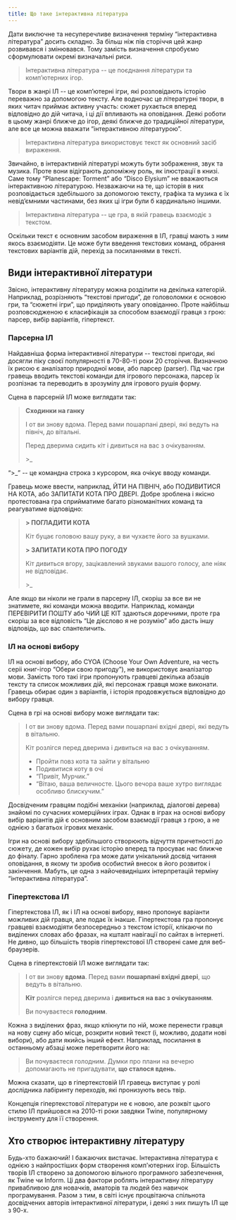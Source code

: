 ```yaml
---
title: Що таке інтерактивна література
---
```


Дати виключне та несуперечливе визначення терміну “інтерактивна література” досить складно. За більш ніж пів сторіччя цей жанр розвивався і змінювався. Тому замість визначення спробуємо сформулювати окремі визначальні риси.

> Інтерактивна література -- це поєднання літератури та комп’ютерних ігор.

Твори в жанрі ІЛ -- це комп’ютерні ігри, які розповідають історію переважно за допомогою тексту. Але водночас це літературні твори, в яких читач приймає активну участь: сюжет рухається вперед відповідно до дій читача, і ці дії впливають на оповідання. Деякі роботи в цьому жанрі ближче до ігор, деякі ближче до традиційної літератури, але все це можна вважати “інтерактивною літературою”.

> Інтерактивна література використовує текст як основний засіб вираження.

Звичайно, в інтерактивній літературі можуть бути зображення, звук та музика. Проте вони відіграють допоміжну роль, як ілюстрації в книзі. Саме тому “Planescape: Torment” або “Disco Elysium” не вважаються інтерактивною літературою. Незважаючи на те, що історія в них розповідається здебільшого за допомогою тексту, графіка та музика є їх невід’ємними частинами, без яких ці ігри були б кардинально іншими.

> Інтерактивна література -- це гра, в якій гравець взаємодіє з текстом.

Оскільки текст є основним засобом вираження в ІЛ, гравці мають з ним якось взаємодіяти. Це може бути введення текстових команд, обрання текстових варіантів дій, перехід за посиланнями в тексті.

## Види інтерактивної літератури

Звісно, інтерактивну літературу можна розділити на декілька категорій. Наприклад, розрізняють “текстові пригоди”, де головоломки є основою гри, та “сюжетні ігри”, що приділяють увагу оповіданню. Проте найбільш розповсюдженою є класифікація за способом взаємодії гравця з грою: парсер, вибір варіантів, гіпертекст.

### Парсерна ІЛ

Найдавніша форма інтерактивної літератури -- текстові пригоди, які досягли піку своєї популярності в 70-80-ті роки 20 сторіччя. Визначною їх рисою є аналізатор природної мови, або парсер (parser). Під час гри гравець вводить текстові команди для ігрового персонажа, парсер їх розпізнає та переводить в зрозумілу для ігрового рушія форму.

Сцена в парсерній ІЛ може виглядати так:

> **Сходинки на ганку**
> 
> І от ви знову вдома. Перед вами пошарпані двері, які ведуть на північ, до вітальні.
>
> Перед дверима сидить кіт і дивиться на вас з очікуванням.
>
> \>_

“>_” -- це командна строка з курсором, яка очікує вводу команди.

Гравець може ввести, наприклад, ЙТИ НА ПІВНІЧ, або ПОДИВИТИСЯ НА КОТА, або ЗАПИТАТИ КОТА ПРО ДВЕРІ. Добре зроблена і якісно протестована гра сприйматиме багато різноманітних команд та реагуватиме відповідно:

> **\> ПОГЛАДИТИ КОТА**
> 
> Кіт буцає головою вашу руку, а ви чухаєте його за вушками.
>
> **\> ЗАПИТАТИ КОТА ПРО ПОГОДУ**
>
> Кіт дивиться вгору, зацікавлений звуками вашого голосу, але ніяк не відповідає.
>
> \>_

Але якщо ви ніколи не грали в парсерну ІЛ, скоріш за все ви не знатимете, які команди можна вводити. Наприклад, команди ПЕРЕВІРИТИ ПОШТУ або ЧИЙ ЦЕ КІТ здаються доречними, проте гра скоріш за все відповість “Це дієслово я не розумію” або дасть іншу відповідь, що вас спантеличить.

### ІЛ на основі вибору

ІЛ на основі вибору, або CYOA (Choose Your Own Adventure, на честь серіі книг-ігор “Обери свою пригоду”), не використовує аналізатор мови. Замість того такі ігри пропонують гравцеві декілька абзаців тексту та список можливих дій, які персонаж гравця може виконати. Гравець обирає один з варіантів, і історія продовжується відповідно до вибору гравця.

Сцена в грі на основі вибору може виглядати так:

> І от ви знову вдома. Перед вами пошарпані вхідні двері, які ведуть в вітальню.
>
> Кіт розлігся перед дверима і дивиться на вас з очікуванням.
>
> * Пройти повз кота та зайти у вітальню
> * Подивитися коту в очі
> * “Привіт, Мурчик.”
> * “Вітаю, ваша величносте. Цього вечора ваше хутро виглядає особливо блискучим.”

Досвідченим гравцям подібні механіки (наприклад, діалогові дерева) знайомі по сучасних комерційних іграх. Однак в іграх на основі вибору вибір варіантів дій є основним засобом взаємодії гравця з грою, а не однією з багатьох ігрових механік.

Ігри на основі вибору здебільшого створюють відчуття причетності до сюжету, де кожен вибір рухає історію вперед та просуває нас ближче до фіналу. Гарно зроблена гра може дати унікальний досвід читання оповідання, в якому ти зробив особистий внесок в його розвиток і закінчення. Мабуть, це одна з найочевидніших інтерпретацій терміну “інтерактивна література”.

### Гіпертекстова ІЛ

Гіпертекстова ІЛ, як і ІЛ на основі вибору, явно пропонує варіанти можливих дій гравця, але подає їх інакше. Гіпертекстова гра пропонує гравцеві взаємодіяти безпосередньо з текстом історії, клікаючи по виділених словах або фразах, на кшталт навігації по сайтах в інтернеті. Не дивно, що більшість творів гіпертекстової ІЛ створені саме для веб-браузерів.

Сцена в гіпертекстовій ІЛ може виглядати так:

> І от ви знову **вдома**. Перед вами **пошарпані вхідні двері**, що ведуть в вітальню.
>
> **Кіт** розлігся перед дверима і **дивиться на вас з очікуванням**.
>
> Ви почуваєтеся **голодним**.

Кожна з виділених фраз, якщо клікнути по ній, може перенести гравця на нову сцену або місце, розкрити новий текст (і, можливо, додати нові вибори), або дати якийсь інший ефект. Наприклад, посилання в останньому абзаці може перетворити його на:

> Ви почуваєтеся голодним. Думки про плани на вечерю допомагають не пригадувати, **що сталося вдень.**

Можна сказати, що в гіпертекстовій ІЛ гравець виступає у ролі дослідника лабіринту переходів, які пронизують весь твір.

Концепція гіпертекстової літератури не є новою, але розквіт цього стилю ІЛ прийшовся на 2010-ті роки завдяки Twine, популярному інструменту для її створення.

## Хто створює інтерактивну літературу

Будь-хто бажаючий! І бажаючих вистачає. Інтерактивна література є однією з найпростіших форм створення комп'ютерних ігор. Більшість творів ІЛ створено за допомогою вільного програмного забезпечення, як Twine чи Inform. Ці два фактори роблять інтерактивну літературу привабливою для новачків, аматорів та людей без навичок програмування. Разом з тим, в світі існує процвітаюча спільнота досвідчених авторів інтерактивної літератури, і деякі з них пишуть ІЛ ще з 90-х.

